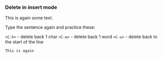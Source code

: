 ### Delete in insert mode

This is again some text.

Type the sentence again and practice these:

`<C-h>` - delete back 1 char
`<C-w>` - delete back 1 word
`<C-u>` - delete back to the start of the line

```text
This is again
```

